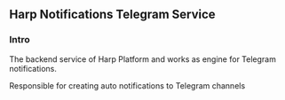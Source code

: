 ## Harp Notifications Telegram Service

### Intro
The backend service of Harp Platform and works as engine for Telegram notifications.

Responsible for creating auto notifications to Telegram channels

